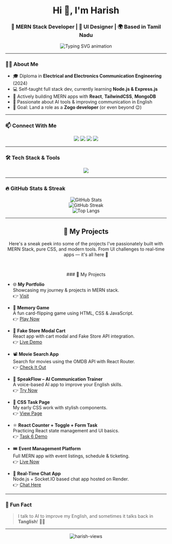 <h1 align="center">Hi 👋, I'm Harish</h1>
<h3 align="center">🚀 MERN Stack Developer | 🎨 UI Designer | 🌍 Based in Tamil Nadu</h3>

<p align="center">
  <img 
    src="https://readme-typing-svg.demolab.com?font=Fira+Code&weight=500&size=24&pause=1000&color=00B2FF&center=true&vCenter=true&width=650&lines=🚀+Building+cool+apps+with+MERN+Stack...;⚛️+React+%2B+Node+%2B+Mongo+%2B+Tailwind+CSS...;📚+Always+Learning+%7C+Always+Shipping...;🤝+Let's+Connect+and+Build+Together!" 
    alt="Typing SVG animation"
  />
</p>


---

### 🙋‍♂️ About Me

- 🎓 Diploma in **Electrical and Electronics Communication Engineering** (2024)
- 💻 Self-taught full stack dev, currently learning **Node.js & Express.js**
- 🔧 Actively building MERN apps with **React**, **TailwindCSS**, **MongoDB**
- 🧠 Passionate about AI tools & improving communication in English
- 🎯 Goal: Land a role as a **Zogo developer** (or even beyond 😉)

---

### 📫 Connect With Me

<p align="center">
  <a href="mailto:mernharish@gmail.com"><img src="https://img.shields.io/badge/-Email-red?style=for-the-badge&logo=gmail&logoColor=white" /></a>
  <a href="https://www.linkedin.com/in/harishdeveloper" target="_blank"><img src="https://img.shields.io/badge/-LinkedIn-blue?style=for-the-badge&logo=linkedin&logoColor=white" /></a>
  <a href="https://github.com/IT-HARISH-R" target="_blank"><img src="https://img.shields.io/badge/-GitHub-181717?style=for-the-badge&logo=github&logoColor=white" /></a>
  <a href="https://mernharish.netlify.app/" target="_blank"><img src="https://img.shields.io/badge/-Portfolio-4ECDC4?style=for-the-badge&logo=vercel&logoColor=white" /></a>
</p>

---

### 🛠️ Tech Stack & Tools

<p align="center">
  <img src="https://skillicons.dev/icons?i=html,css,js,react,tailwind,nodejs,express,mongodb,git,github,vscode,postman" />
</p>

---

### 🔥 GitHub Stats & Streak

<p align="center">
  <img src="https://github-readme-stats.vercel.app/api?username=IT-HARISH-R&theme=tokyonight&show_icons=true" alt="GitHub Stats" />
  <br />
  <img src="https://github-readme-streak-stats.herokuapp.com/?user=IT-HARISH-R&theme=tokyonight" alt="GitHub Streak" />
  <br />
  <img src="https://github-readme-stats.vercel.app/api/top-langs/?username=IT-HARISH-R&layout=compact&theme=tokyonight" alt="Top Langs" />
</p>

---
<h2 align="center">💼 My Projects</h2>

<p align="center">Here's a sneak peek into some of the projects I've passionately built with MERN Stack, pure CSS, and modern tools. From UI challenges to real-time apps — it's all here 🚀</p>

<br/>

<p align="center"> 
  ### 💼 My Projects

- 🌐 **My Portfolio**  
  Showcasing my journey & projects in MERN stack.  
  👉 [Visit](https://mernharish.netlify.app)

- 🧩 **Memory Game**  
  A fun card-flipping game using HTML, CSS & JavaScript.  
  👉 [Play Now](https://task3-memory-game.netlify.app)

- 🛒 **Fake Store Modal Cart**  
  React app with cart modal and Fake Store API integration.  
  👉 [Live Demo](https://api-project-1.netlify.app)

- 📽️ **Movie Search App**  
  Search for movies using the OMDB API with React Router.  
  👉 [Check It Out](https://guvi-task7.netlify.app)




- 🧠 **SpeakFlow – AI Communication Trainer**  
  A voice-based AI app to improve your English skills.  
  👉 [Try Now](https://speak-flowt.netlify.app/)

- 🎨 **CSS Task Page**  
  My early CSS work with stylish components.  
  👉 [View Page](https://harishtask1css.netlify.app/)

- ⚛️ **React Counter + Toggle + Form Task**  
  Practicing React state management and UI basics.  
  👉 [Task 6 Demo](https://task-6-react.netlify.app/)

- 🎟️ **Event Management Platform**  
  Full MERN app with event listings, schedule & ticketing.  
  👉 [Live Now](https://guvi-event-management-project.netlify.app/)

- 💬 **Real-Time Chat App**  
  Node.js + Socket.IO based chat app hosted on Render.  
  👉 [Chat Here](https://chat-application-ue9m.onrender.com/)

</p>

---

### 🧠 Fun Fact

> I talk to AI to improve my English, and sometimes it talks back in **Tanglish**! 🤖😄

---

<p align="center">
  <img src="https://komarev.com/ghpvc/?username=IT-HARISH-R&label=Profile+Views&color=blue&style=flat" alt="harish-views" />
</p>

